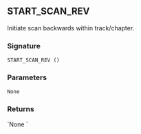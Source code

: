 ## START\_SCAN\_REV

Initiate scan backwards within track/chapter.


### Signature

`START_SCAN_REV ()`


### Parameters

`None`


### Returns

\`None
\`